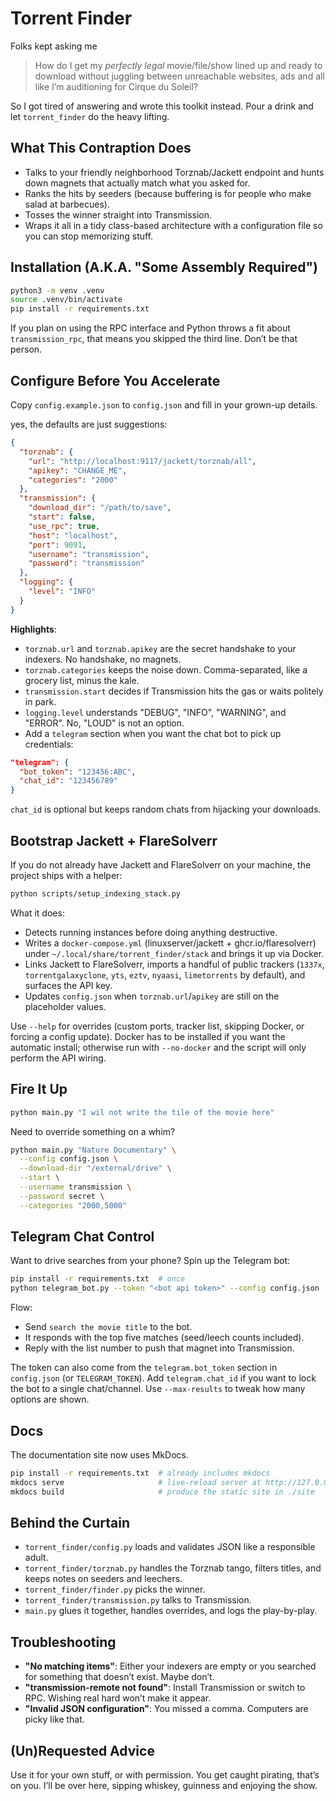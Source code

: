# Torrent Finder

Folks kept asking me 
>How do I get my *perfectly legal* movie/file/show lined up and ready to download without 
>juggling between unreachable websites, ads and all like I’m auditioning for Cirque du Soleil? 

So I got tired of answering and wrote this toolkit instead. 
Pour a drink and let `torrent_finder` do the heavy lifting.

## What This Contraption Does
- Talks to your friendly neighborhood Torznab/Jackett endpoint and hunts down magnets that actually match what you asked for.
- Ranks the hits by seeders (because buffering is for people who make salad at barbecues).
- Tosses the winner straight into Transmission.
- Wraps it all in a tidy class-based architecture with a configuration file so you can stop memorizing stuff.

## Installation (A.K.A. "Some Assembly Required")
```bash
python3 -m venv .venv
source .venv/bin/activate
pip install -r requirements.txt
```
If you plan on using the RPC interface and Python throws a fit about `transmission_rpc`, that means you skipped the third line. Don’t be that person.

## Configure Before You Accelerate
Copy `config.example.json` to `config.json` and fill in your grown-up details.

yes, the defaults are just suggestions:

```json
{
  "torznab": {
    "url": "http://localhost:9117/jackett/torznab/all",
    "apikey": "CHANGE_ME",
    "categories": "2000"
  },
  "transmission": {
    "download_dir": "/path/to/save",
    "start": false,
    "use_rpc": true,
    "host": "localhost",
    "port": 9091,
    "username": "transmission",
    "password": "transmission"
  },
  "logging": {
    "level": "INFO"
  }
}
```

**Highlights**:
- `torznab.url` and `torznab.apikey` are the secret handshake to your indexers. No handshake, no magnets.
- `torznab.categories` keeps the noise down. Comma-separated, like a grocery list, minus the kale.
- `transmission.start` decides if Transmission hits the gas or waits politely in park.
- `logging.level` understands "DEBUG", "INFO", "WARNING", and "ERROR". No, "LOUD" is not an option.
- Add a `telegram` section when you want the chat bot to pick up credentials:

```json
"telegram": {
  "bot_token": "123456:ABC",
  "chat_id": "123456789"
}
```

`chat_id` is optional but keeps random chats from hijacking your downloads.

## Bootstrap Jackett + FlareSolverr
If you do not already have Jackett and FlareSolverr on your machine, the project ships with a helper:

```bash
python scripts/setup_indexing_stack.py
```

What it does:
- Detects running instances before doing anything destructive.
- Writes a `docker-compose.yml` (linuxserver/jackett + ghcr.io/flaresolverr) under `~/.local/share/torrent_finder/stack` and brings it up via Docker.
- Links Jackett to FlareSolverr, imports a handful of public trackers (`1337x`, `torrentgalaxyclone`, `yts`, `eztv`, `nyaasi`, `limetorrents` by default), and surfaces the API key.
- Updates `config.json` when `torznab.url`/`apikey` are still on the placeholder values.

Use `--help` for overrides (custom ports, tracker list, skipping Docker, or forcing a config update). Docker has to be installed if you want the automatic install; otherwise run with `--no-docker` and the script will only perform the API wiring.

## Fire It Up
```bash
python main.py "I wil not write the tile of the movie here"
```
Need to override something on a whim?
```bash
python main.py "Nature Documentary" \
  --config config.json \
  --download-dir "/external/drive" \
  --start \
  --username transmission \
  --password secret \
  --categories "2000,5000"
```

## Telegram Chat Control
Want to drive searches from your phone? Spin up the Telegram bot:

```bash
pip install -r requirements.txt  # once
python telegram_bot.py --token "<bot api token>" --config config.json
```

Flow:
- Send `search the movie title` to the bot.
- It responds with the top five matches (seed/leech counts included).
- Reply with the list number to push that magnet into Transmission.

The token can also come from the `telegram.bot_token` section in `config.json` (or `TELEGRAM_TOKEN`). Add
`telegram.chat_id` if you want to lock the bot to a single chat/channel. Use `--max-results` to tweak
how many options are shown.

## Docs
The documentation site now uses MkDocs.

```bash
pip install -r requirements.txt  # already includes mkdocs
mkdocs serve                     # live-reload server at http://127.0.0.1:8000/
mkdocs build                     # produce the static site in ./site
```

## Behind the Curtain
- `torrent_finder/config.py` loads and validates JSON like a responsible adult.
- `torrent_finder/torznab.py` handles the Torznab tango, filters titles, and keeps notes on seeders and leechers.
- `torrent_finder/finder.py` picks the winner.
- `torrent_finder/transmission.py` talks to Transmission.
- `main.py` glues it together, handles overrides, and logs the play-by-play.

## Troubleshooting
- **"No matching items"**: Either your indexers are empty or you searched for something that doesn’t exist. Maybe don’t.
- **"transmission-remote not found"**: Install Transmission or switch to RPC. Wishing real hard won’t make it appear.
- **"Invalid JSON configuration"**: You missed a comma. Computers are picky like that.

## (Un)Requested Advice
Use it for your own stuff, or with permission. You get caught pirating, that’s on you. I’ll be over here, sipping whiskey, guinness and enjoying the show.
